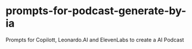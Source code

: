 # prompts-for-podcast-generate-by-ia
Prompts for Copilott, Leonardo.AI and ElevenLabs to create a AI Podcast
